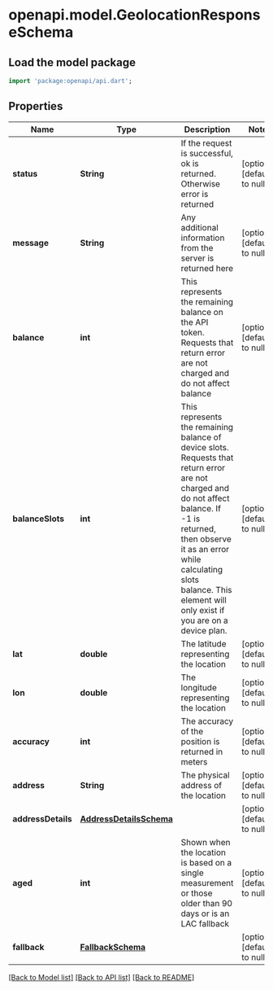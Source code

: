 # openapi.model.GeolocationResponseSchema

## Load the model package
```dart
import 'package:openapi/api.dart';
```

## Properties
Name | Type | Description | Notes
------------ | ------------- | ------------- | -------------
**status** | **String** | If the request is successful, ok is returned. Otherwise error is returned | [optional] [default to null]
**message** | **String** | Any additional information from the server is returned here | [optional] [default to null]
**balance** | **int** | This represents the remaining balance on the API token. Requests that return error are not charged and do not affect balance | [optional] [default to null]
**balanceSlots** | **int** | This represents the remaining balance of device slots. Requests that return error are not charged and do not affect balance. If -1 is returned, then observe it as an error while calculating slots balance. This element will only exist if you are on a device plan. | [optional] [default to null]
**lat** | **double** | The latitude representing the location | [optional] [default to null]
**lon** | **double** | The longitude representing the location | [optional] [default to null]
**accuracy** | **int** | The accuracy of the position is returned in meters | [optional] [default to null]
**address** | **String** | The physical address of the location | [optional] [default to null]
**addressDetails** | [**AddressDetailsSchema**](AddressDetailsSchema.md) |  | [optional] [default to null]
**aged** | **int** | Shown when the location is based on a single measurement or those older than 90 days or is an LAC fallback | [optional] [default to null]
**fallback** | [**FallbackSchema**](FallbackSchema.md) |  | [optional] [default to null]

[[Back to Model list]](../README.md#documentation-for-models) [[Back to API list]](../README.md#documentation-for-api-endpoints) [[Back to README]](../README.md)


